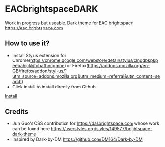 # EACbrightspaceDARK
Work in progress but useable. Dark theme for EAC brightspace https://eac.brightspace.com

## How to use it?
* Install Stylus extension for Chrome(https://chrome.google.com/webstore/detail/stylus/clngdbkpkpeebahjckkjfobafhncgmne) or Firefox(https://addons.mozilla.org/en-GB/firefox/addon/styl-us/?utm_source=addons.mozilla.org&utm_medium=referral&utm_content=search)
* Click install to install directly from Github 

[Install](https://raw.githubusercontent.com/TheMadRuffian/EACbrightspaceDARK/main/brightspaceDARK.user.css)

## Credits
* Jun Guo's CSS contribution for https://dal.brightspace.com whose work can be found here https://userstyles.org/styles/149577/brightspace-dark-theme 
* Inspired by Dark-by-DM https://github.com/DM164/Dark-by-DM

